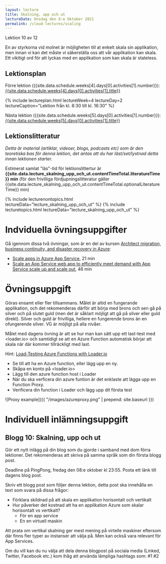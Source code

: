 ```yaml
---
layout: lecture
title: Skalning, upp och ut
lectureDate: Onsdag den 6:e Oktober 2021
permalink: /cloud-lectures/scaling
---
```


Lektion 10 av 12

En av styrkorna vid molnet är möjligheten till at enkelt skala sin applikation, men innan vi kan det måste vi säkerställa oss att vår applikation kan skala. Ett vikitigt ord för att lyckas med en applikation som kan skala är stateless.

## Lektionsplan

Förre lektion ({{site.data.schedule.weeks[4].days[0].activities[1].number}}): <a href="{{site.data.schedule.weeks[4].days[0].activities[1].slug | prepend: site.baseurl }}">{{site.data.schedule.weeks[4].days[0].activities[1].title}}</a>

{% include lectureplan.html lectureWeek=4 lectureDay=2 lectureCaption="Lektion från kl. 8:30 till kl. 16:30" %}

Nästa lektion ({{site.data.schedule.weeks[5].days[0].activities[1].number}}): <a href="{{site.data.schedule.weeks[5].days[0].activities[1].slug | prepend: site.baseurl }}">{{site.data.schedule.weeks[5].days[0].activities[1].title}}</a> 

## Lektionslitteratur
*Detta är material (artiklar, videoer, blogs, podcasts etc) som är den teoretiska bas för denna lektion, det antas att du har läst/set/lystnad detta innan lektionen starter.*


Estimerat samlat "läs"-tid för lektionslittertur är **{{site.data.lecture_skalning_upp_och_ut.contentTimeTotal.literatureTime}} min** (för den frivilliga fördjupningslitteratur gäller {{site.data.lecture_skalning_upp_och_ut.contentTimeTotal.optionalLiteratureTime}} min)

{% include lecturenontopics.html lectureData="lecture_skalning_upp_och_ut" %}
{% include lecturetopics.html lectureData="lecture_skalning_upp_och_ut" %}

# Indviduella övningsuppgifter

Gå igennom dissa två övningar, som är en del av kursen [Architect migration, business continuity, and disaster recovery in Azure](https://docs.microsoft.com/en-us/learn/paths/architect-migration-bcdr/):
* [Scale apps in Azure App Service](https://docs.microsoft.com/en-us/learn/modules/scale-apps-app-service/), 21 min
* [Scale an App Service web app to efficiently meet demand with App Service scale up and scale out](https://docs.microsoft.com/en-us/learn/modules/app-service-scale-up-scale-out/), 46 min


# Övningsuppgift

Göras ensamt eller fler tillsammans. Målet är altid en fungerande applikation, och det rekomenderas därför att börja med brons och sen gå på silver och på slutet guld (men det är såklart möjligt att gå på silver eller guld direkt). Silver och guld är frivilliga, hellere en fungerende brons än en ofungerende silver. VG är möjligt på alla nivåer.

Målet med dagens övning är att se hur man kan sätt upp ett last-test med <loader.io> och samtidigt se att en Azure Function automatisk börjar att skala när där kommer tillräckligt med last.

Hint: [Load-Testing Azure Functions with Loader.io](https://mikhail.io/2019/07/load-testing-azure-functions-with-loaderio/)

* Se till att ha en Azure function, eller lägg upp en ny.
* Skåpa en konto på <loader.io> 
* Lägg till den azure function host i Loader
* När du ska verficera din azure funtion är det enklaste att lägga upp en Function Proxy.
* Verificera din function i Loader och lägg upp dit första test

![Proxy example]({{ "/images/azureproxy.png" | prepend: site.baseurl }})

# Individuell inlämningsuppgift
## Blogg 10: Skalning, upp och ut

Gör ett nytt inlägg på din blog som du gjorde i samband med dom förra lektioner. Det rekomenderas att skriva på samma språk som din första blogg post.

Deadline på PingPong, fredag den 08:e oktober kl 23:55. Posta ett länk till dagens blog post.

Skriv ett blogg post som följer denna lektion, detta post ska innehålla en text som svara på dissa frågor:
* Förklara skildnad på att skala en applikation horisontalt och vertikalt
* Hur påverker det kostnad att ha en applikation Azure som skalar horisontalt vs vertikalt?
    * För en app service
    * En en virtuell maskin

Att prata om vertikal skalning ger mest mening på virtelle maskiner eftersom där finns fler typer av instanser att välja på. Men kan också vara relevant för App Services.

Om du vill kan du nu välja att dela denna blogpost på sociala media (Linked, Twitter, Facebook etc.) kom ihåg att använda lämpliga hashtags som: #1 #2